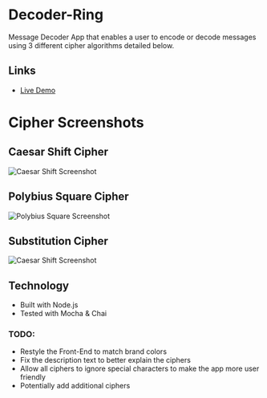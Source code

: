 # Decoder-Ring
Message Decoder App that enables a user to encode or decode messages using 3 different cipher algorithms detailed below.
## Links
- [Live Demo](https://trevorglascock.github.io/Project_Decoder_Ring_1/)

# Cipher Screenshots
## **Caesar Shift Cipher** 

![Caesar Shift Screenshot](https://raw.githubusercontent.com/TrevorGlascock/Project_Decoder_Ring_1/main/Screenshots/Caesar.png)

## **Polybius Square Cipher** 

![Polybius Square Screenshot](https://raw.githubusercontent.com/TrevorGlascock/Project_Decoder_Ring_1/main/Screenshots/Polybius.png)

## **Substitution Cipher** 

![Caesar Shift Screenshot](https://raw.githubusercontent.com/TrevorGlascock/Project_Decoder_Ring_1/main/Screenshots/Substitution.png)

## Technology
- Built with Node.js
- Tested with Mocha & Chai 

### TODO:
- Restyle the Front-End to match brand colors
- Fix the description text to better explain the ciphers
- Allow all ciphers to ignore special characters to make the app more user friendly
- Potentially add additional ciphers
